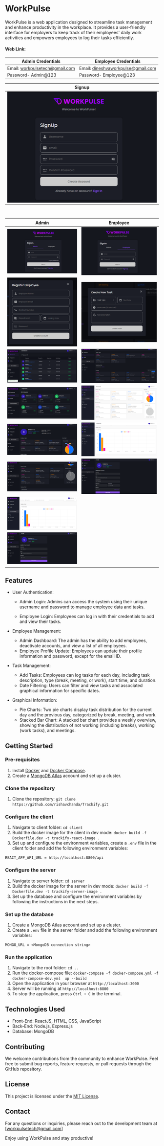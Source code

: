 # WorkPulse

WorkPulse is a web application designed to streamline task management and enhance productivity in the workplace. It provides a user-friendly interface for employers to keep track of their employees' daily work activities and empowers employees to log their tasks efficiently.

#### Web Link: 

| Admin Credentials              | Employee Credentials               |
| --------------------------     | -----------------------------      |
| Email: workpulsetech@gmail.com | Email: dineshvaworkpulse@gmail.com |
| Password- Admin@123            | Password- Employee@123             |


| **Signup**                          |
|------------------------------------|
| ![Signup](assets/Signup.png)       |

<br/>

| **Admin**                                                                                   | **Employee**                                                                                 |
|---------------------------------------------------------------------------------------------|----------------------------------------------------------------------------------------------|
| ![Admin Login](assets/AdminLogin.png)                                                       | ![Employee Login](assets/EmployeeLogin.png)                                                  |
| ![Register Employee](assets/RegisterEmployee.png)                                           | ![Create Task](assets/CreateTask.png)                                                        |
| ![Admin Dashboard](assets/AdminDashboard.png)                                               | ![Employee Dashboard 1](assets/EmployeeDash1.png)                                            |
| ![Employees](assets/Employees.png)                                                          | ![Employee Dashboard 2](assets/EmployeeDash2.png)                                            |
| ![Employee 1](assets/Employee1.png)                                                         | ![Employee Dashboard 3](assets/EmployeeDash3.png)                                            |
| ![Employee 2](assets/Employee2.png)                                                         | ![Employee Profile](assets/EmployeeProfile.png)                                              |
| ![Employee 3](assets/Employee3.png)                                                         |                                                                                              |
| ![Admin Profile](assets/AdminProfile.png)                                                   |                                                                                              |
                                                                                                         |

## Features

- User Authentication:

  - Admin Login: Admins can access the system using their unique username and password to manage employee data and tasks.

  - Employee Login: Employees can log in with their credentials to add and view their tasks.

- Employee Management:

  - Admin Dashboard: The admin has the ability to add employees, deactivate accounts, and view a list of all employees.
  - Employee Profile Update: Employees can update their profile information and password, except for the email ID.

- Task Management:
  - Add Tasks: Employees can log tasks for each day, including task description, type (break, meeting, or work), start time, and duration.
  - Date Filtering: Users can filter and view tasks and associated graphical information for specific dates.
- Graphical Information:
  - Pie Charts: Two pie charts display task distribution for the current day and the previous day, categorized by break, meeting, and work.
  - Stacked Bar Chart: A stacked bar chart provides a weekly overview, showing the distribution of not working (including breaks), working (work tasks), and meetings.

## Getting Started

### Pre-requisites

1. Install [Docker](https://docs.docker.com/get-docker/) and [Docker Compose](https://docs.docker.com/compose/install/).
2. Create a [MongoDB Atlas](https://www.mongodb.com/cloud/atlas) account and set up a cluster.

### Clone the repository

1. Clone the repository: `git clone https://github.com/rishavchanda/Trackify.git`

### Configure the client

1. Navigate to client folder: `cd client`
2. Build the docker image for the client in dev mode: `docker build -f Dockerfile.dev -t trackify-react-image .`
3. Set up and configure the environment variables, create a `.env` file in the client folder and add the following environment variables:

```
REACT_APP_API_URL = http://localhost:8800/api
```

### Configure the server

1. Navigate to server folder: `cd server`
2. Build the docker image for the server in dev mode: `docker build -f Dockerfile.dev -t trackify-server-image .`
3. Set up the database and configure the environment variables by following the instructions in the next steps.

### Set up the database

1. Create a MongoDB Atlas account and set up a cluster.
2. Create a `.env` file in the server folder and add the following environment variables:

```
MONGO_URL = <MongoDB connection string>
```

### Run the application

1. Navigate to the root folder: `cd ..`
2. Run the docker-compose file: `docker-compose -f docker-compose.yml -f docker-compose-dev.yml  up --build`
3. Open the application in your browser at `http://localhost:3000`
4. Server will be running at `http://localhost:8800`
5. To stop the application, press `Ctrl + C` in the terminal.

## Technologies Used

- Front-End: ReactJS, HTML, CSS, JavaScript
- Back-End: Node.js, Express.js
- Database: MongoDB

## Contributing

We welcome contributions from the community to enhance WorkPulse. Feel free to submit bug reports, feature requests, or pull requests through the GitHub repository.

## License

This project is licensed under the [MIT License](https://opensource.org/licenses/MIT).

## Contact

For any questions or inquiries, please reach out to the development team at [workpulsetech@gmail.com]

Enjoy using WorkPulse and stay productive!
